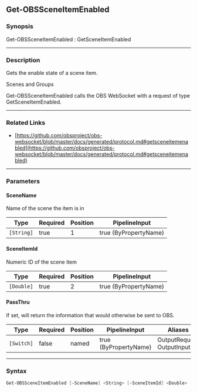 Get-OBSSceneItemEnabled
-----------------------




### Synopsis
Get-OBSSceneItemEnabled : GetSceneItemEnabled



---


### Description

Gets the enable state of a scene item.

Scenes and Groups


Get-OBSSceneItemEnabled calls the OBS WebSocket with a request of type GetSceneItemEnabled.



---


### Related Links
* [https://github.com/obsproject/obs-websocket/blob/master/docs/generated/protocol.md#getsceneitemenabled](https://github.com/obsproject/obs-websocket/blob/master/docs/generated/protocol.md#getsceneitemenabled)





---


### Parameters
#### **SceneName**

Name of the scene the item is in






|Type      |Required|Position|PipelineInput        |
|----------|--------|--------|---------------------|
|`[String]`|true    |1       |true (ByPropertyName)|



#### **SceneItemId**

Numeric ID of the scene item






|Type      |Required|Position|PipelineInput        |
|----------|--------|--------|---------------------|
|`[Double]`|true    |2       |true (ByPropertyName)|



#### **PassThru**

If set, will return the information that would otherwise be sent to OBS.






|Type      |Required|Position|PipelineInput        |Aliases                      |
|----------|--------|--------|---------------------|-----------------------------|
|`[Switch]`|false   |named   |true (ByPropertyName)|OutputRequest<br/>OutputInput|





---


### Syntax
```PowerShell
Get-OBSSceneItemEnabled [-SceneName] <String> [-SceneItemId] <Double> [-PassThru] [<CommonParameters>]
```
